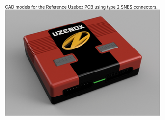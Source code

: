 CAD models for the Reference Uzebox PCB using type 2 SNES connectors.
<img   src="https://github.com/Uzebox/uzebox/blob/master/cad/Uzebox%20Enclosure/2.0/Uzebox%20Enclosure%20MKII.jpg?raw=true" />

